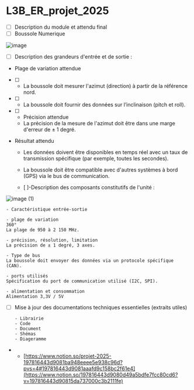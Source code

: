 # L3B_ER_projet_2025
- [ ] Description du module et attendu final
- [ ] Boussole Numerique

![image](https://github.com/user-attachments/assets/73772ac3-c29a-4dd1-940a-bab488e4cb58)

- [ ] Description des grandeurs d'entrée et de sortie :

- Plage de variation attendue
- [ ] - La boussole doit mesurer l'azimut (direction) à partir de la référence nord.
- [ ] - La boussole doit fournir des données sur l’inclinaison (pitch et roll).

- [ ] - Précision attendue
  - La précision de la mesure de l'azimut doit être dans une marge d'erreur de ± 1 degré.
 
- Résultat attendu

  - Les données doivent être disponibles en temps réel avec un taux de transmission spécifique (par exemple, toutes les secondes).

  - La boussole doit être compatible avec d'autres systèmes à bord (GPS) via le bus de communication.
      

  - [ ]-Description des composants constitutifs de l'unité :

![image (1)](https://github.com/user-attachments/assets/581d49aa-7957-4e9b-ab17-d8e5a4e88368) 

    - Caractéristique entrée-sortie 
    
    - plage de variation 
    360°
    La plage de 950 à 2 150 MHz.
    
    - précision, résolution, limitation 
    La précision de ± 1 degré, 3 axes.
    
    - Type de bus 
    La boussole doit envoyer des données via un protocole spécifique (CAN).
    
    - ports utilisés 
    Spécification du port de communication utilisé (I2C, SPI).
  
    - alimentation et consommation 
    Alimentation 3,3V / 5V
    
- [ ] Mise à jour des documentations techniques essentielles (extraits utiles)
      
      - Librairie
      - Code 
      - Document
      - Shémas
      - Diageramme
      
- - [https://www.notion.so/projet-2025-197816443d9081ba948eeee5e938c96d?pvs=4#197816443d9081aaafd9c158bc2f61e4](https://www.notion.so/197816443d9080d49a5bdfe7fcc80cd6?v=197816443d90815da737000c3b2111fe)
